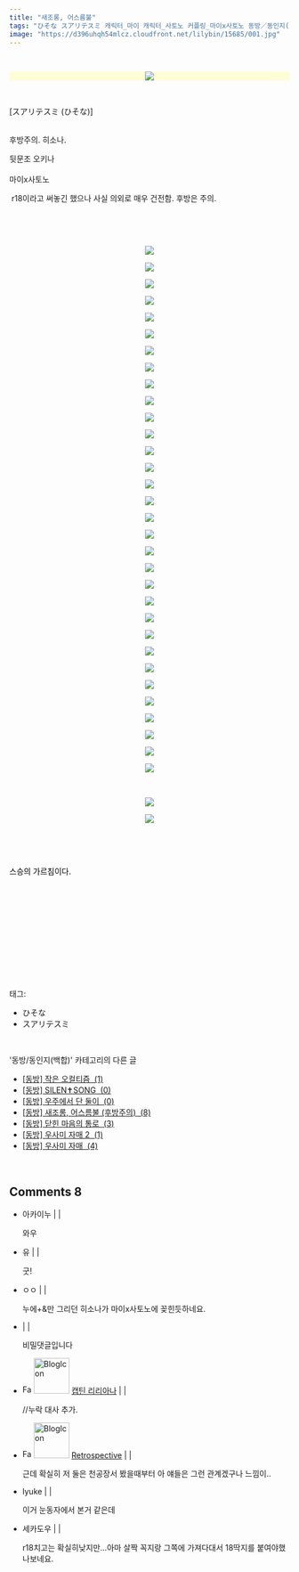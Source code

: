 ```yaml
---
title: "새조롱, 어스름불"
tags: "ひそな スアリテスミ 캐릭터_마이 캐릭터_사토노 커플링_마이x사토노 동방／동인지(백합)"
image: "https://d396uhqh54mlcz.cloudfront.net/lilybin/15685/001.jpg"
---
```

<div class="article">
<div class="area_view">
<div style="text-align: left;"><br/><p style="text-align: left;"><span class="imageblock" style="display:inline-block;width:1000px;text-align: center; background-color: rgb(253, 254, 214);;height:auto;max-width:100%"><span data-lightbox="lightbox" data-url="https://t1.daumcdn.net/cfile/tistory/99DB643B5B2B87CC19?original"><img src="{{ site.imgserver7 }}/lilybin/15685/001.jpg"/></span></span></p><p style="text-align: left;"><br/></p><p style="text-align: left;">[スアリテスミ (ひそな)]<br/><br/></p><p style="text-align: left;">후방주의. 히소나.</p><p style="text-align: left;">뒷문조 오키나<br/><br/>마이x사토노</p><p style="text-align: left;"> r18이라고 써놓긴 했으나 사실 의외로 매우 건전함. 후방은 주의.</p><p style="text-align: left;"><br/></p><div style="color: rgb(0, 0, 0);"><p><br/></p><p style="text-align: center; clear: none; float: none;"><span class="imageblock" style="display:inline-block;width:706px;;height:auto;max-width:100%"><img src="{{ site.imgserver7 }}/lilybin/15685/002.jpg"/></span></p><p style="text-align: center; clear: none; float: none;"><span class="imageblock" style="display:inline-block;width:1000px;;height:auto;max-width:100%"><span data-lightbox="lightbox" data-url="https://t1.daumcdn.net/cfile/tistory/99E3BA505B2B889915?original"><img src="{{ site.imgserver7 }}/lilybin/15685/003.jpg"/></span></span></p><p style="text-align: center; clear: none; float: none;"><span class="imageblock" style="display:inline-block;width:1000px;;height:auto;max-width:100%"><span data-lightbox="lightbox" data-url="https://t1.daumcdn.net/cfile/tistory/99EE5D505B2B889914?original"><img src="{{ site.imgserver7 }}/lilybin/15685/004.jpg"/></span></span></p><p style="text-align: center; clear: none; float: none;"><span class="imageblock" style="display:inline-block;width:1000px;;height:auto;max-width:100%"><span data-lightbox="lightbox" data-url="https://t1.daumcdn.net/cfile/tistory/99CBE9505B2B889A18?original"><img src="{{ site.imgserver7 }}/lilybin/15685/005.jpg"/></span></span></p><p style="text-align: center; clear: none; float: none;"><span class="imageblock" style="display:inline-block;width:1000px;;height:auto;max-width:100%"><span data-lightbox="lightbox" data-url="https://t1.daumcdn.net/cfile/tistory/999F35505B2B889A1C?original"><img src="{{ site.imgserver7 }}/lilybin/15685/006.jpg"/></span></span></p><p style="text-align: center; clear: none; float: none;"><span class="imageblock" style="display:inline-block;width:1000px;;height:auto;max-width:100%"><span data-lightbox="lightbox" data-url="https://t1.daumcdn.net/cfile/tistory/996EBD505B2B889B09?original"><img src="{{ site.imgserver7 }}/lilybin/15685/007.jpg"/></span></span></p><p style="text-align: center; clear: none; float: none;"><span class="imageblock" style="display:inline-block;width:1000px;;height:auto;max-width:100%"><span data-lightbox="lightbox" data-url="https://t1.daumcdn.net/cfile/tistory/9907A4505B2B889C12?original"><img src="{{ site.imgserver7 }}/lilybin/15685/008.jpg"/></span></span></p><p style="text-align: center; clear: none; float: none;"><span class="imageblock" style="display:inline-block;width:1000px;;height:auto;max-width:100%"><span data-lightbox="lightbox" data-url="https://t1.daumcdn.net/cfile/tistory/996B95455B2B889D13?original"><img src="{{ site.imgserver7 }}/lilybin/15685/009.jpg"/></span></span></p><p style="text-align: center; clear: none; float: none;"><span class="imageblock" style="display:inline-block;width:1000px;;height:auto;max-width:100%"><span data-lightbox="lightbox" data-url="https://t1.daumcdn.net/cfile/tistory/99F587455B2B889E1E?original"><img src="{{ site.imgserver7 }}/lilybin/15685/010.jpg"/></span></span></p><p style="text-align: center; clear: none; float: none;"><span class="imageblock" style="display:inline-block;width:1000px;;height:auto;max-width:100%"><span data-lightbox="lightbox" data-url="https://t1.daumcdn.net/cfile/tistory/994A5B455B2B889F16?original"><img src="{{ site.imgserver7 }}/lilybin/15685/011.jpg"/></span></span></p><p style="text-align: center; clear: none; float: none;"><span class="imageblock" style="display:inline-block;width:1000px;;height:auto;max-width:100%"><span data-lightbox="lightbox" data-url="https://t1.daumcdn.net/cfile/tistory/9921E3455B2B889F1A?original"><img src="{{ site.imgserver7 }}/lilybin/15685/012.jpg"/></span></span></p><p style="text-align: center; clear: none; float: none;"><span class="imageblock" style="display:inline-block;width:1000px;;height:auto;max-width:100%"><span data-lightbox="lightbox" data-url="https://t1.daumcdn.net/cfile/tistory/99B26C455B2B88A024?original"><img src="{{ site.imgserver7 }}/lilybin/15685/013.jpg"/></span></span></p><p style="text-align: center; clear: none; float: none;"><span class="imageblock" style="display:inline-block;width:1000px;;height:auto;max-width:100%"><span data-lightbox="lightbox" data-url="https://t1.daumcdn.net/cfile/tistory/99C9A8455B2B88A022?original"><img src="{{ site.imgserver7 }}/lilybin/15685/014.jpg"/></span></span></p><p style="text-align: center; clear: none; float: none;"><span class="imageblock" style="display:inline-block;width:1000px;;height:auto;max-width:100%"><span data-lightbox="lightbox" data-url="https://t1.daumcdn.net/cfile/tistory/9905BD455B2B88A11B?original"><img src="{{ site.imgserver7 }}/lilybin/15685/015.jpg"/></span></span></p><p style="text-align: center; clear: none; float: none;"><span class="imageblock" style="display:inline-block;width:1000px;;height:auto;max-width:100%"><span data-lightbox="lightbox" data-url="https://t1.daumcdn.net/cfile/tistory/991807485B2B88A21A?original"><img src="{{ site.imgserver7 }}/lilybin/15685/016.jpg"/></span></span></p><p style="text-align: center; clear: none; float: none;"><span class="imageblock" style="display:inline-block;width:1000px;;height:auto;max-width:100%"><span data-lightbox="lightbox" data-url="https://t1.daumcdn.net/cfile/tistory/991C11485B2B88A31B?original"><img src="{{ site.imgserver7 }}/lilybin/15685/017.jpg"/></span></span></p><p style="text-align: center; clear: none; float: none;"><span class="imageblock" style="display:inline-block;width:1000px;;height:auto;max-width:100%"><span data-lightbox="lightbox" data-url="https://t1.daumcdn.net/cfile/tistory/99C06B485B2B88A422?original"><img src="{{ site.imgserver7 }}/lilybin/15685/018.jpg"/></span></span></p><p style="text-align: center; clear: none; float: none;"><span class="imageblock" style="display:inline-block;width:1000px;;height:auto;max-width:100%"><span data-lightbox="lightbox" data-url="https://t1.daumcdn.net/cfile/tistory/9961BD485B2B88A515?original"><img src="{{ site.imgserver7 }}/lilybin/15685/019.jpg"/></span></span></p><p style="text-align: center; clear: none; float: none;"><span class="imageblock" style="display:inline-block;width:1000px;;height:auto;max-width:100%"><span data-lightbox="lightbox" data-url="https://t1.daumcdn.net/cfile/tistory/99332C485B2B88A619?original"><img src="{{ site.imgserver7 }}/lilybin/15685/020.jpg"/></span></span></p><p style="text-align: center; clear: none; float: none;"><span class="imageblock" style="display:inline-block;width:1000px;;height:auto;max-width:100%"><span data-lightbox="lightbox" data-url="https://t1.daumcdn.net/cfile/tistory/991DE2485B2B88A706?original"><img src="{{ site.imgserver7 }}/lilybin/15685/021.jpg"/></span></span></p><p style="text-align: center; clear: none; float: none;"><span class="imageblock" style="display:inline-block;width:1000px;;height:auto;max-width:100%"><span data-lightbox="lightbox" data-url="https://t1.daumcdn.net/cfile/tistory/99E4F7485B2B88A81F?original"><img src="{{ site.imgserver7 }}/lilybin/15685/022.jpg"/></span></span></p><p style="text-align: center; clear: none; float: none;"><span class="imageblock" style="display:inline-block;width:1000px;;height:auto;max-width:100%"><span data-lightbox="lightbox" data-url="https://t1.daumcdn.net/cfile/tistory/9924F74D5B2B88A91C?original"><img src="{{ site.imgserver7 }}/lilybin/15685/023.jpg"/></span></span></p><p style="text-align: center; clear: none; float: none;"><span class="imageblock" style="display:inline-block;width:1000px;;height:auto;max-width:100%"><span data-lightbox="lightbox" data-url="https://t1.daumcdn.net/cfile/tistory/9969FF4D5B2B88AA17?original"><img src="{{ site.imgserver7 }}/lilybin/15685/024.jpg"/></span></span></p><p style="text-align: center; clear: none; float: none;"><span class="imageblock" style="display:inline-block;width:1000px;;height:auto;max-width:100%"><span data-lightbox="lightbox" data-url="https://t1.daumcdn.net/cfile/tistory/99FFF44D5B2B88AB20?original"><img src="{{ site.imgserver7 }}/lilybin/15685/025.jpg"/></span></span></p><p style="text-align: center; clear: none; float: none;"><span class="imageblock" style="display:inline-block;width:1000px;;height:auto;max-width:100%"><span data-lightbox="lightbox" data-url="https://t1.daumcdn.net/cfile/tistory/9979E04D5B2B88AB15?original"><img src="{{ site.imgserver7 }}/lilybin/15685/026.jpg"/></span></span></p><p style="text-align: center; clear: none; float: none;"><span class="imageblock" style="display:inline-block;width:1000px;;height:auto;max-width:100%"><span data-lightbox="lightbox" data-url="https://t1.daumcdn.net/cfile/tistory/9919934D5B2B88AC1D?original"><img src="{{ site.imgserver7 }}/lilybin/15685/027.jpg"/></span></span></p><p style="text-align: center; clear: none; float: none;"><span class="imageblock" style="display:inline-block;width:1000px;;height:auto;max-width:100%"><span data-lightbox="lightbox" data-url="https://t1.daumcdn.net/cfile/tistory/99029F4D5B2B88AD20?original"><img src="{{ site.imgserver7 }}/lilybin/15685/028.jpg"/></span></span></p><p style="text-align: center; clear: none; float: none;"><span class="imageblock" style="display:inline-block;width:1000px;;height:auto;max-width:100%"><span data-lightbox="lightbox" data-url="https://t1.daumcdn.net/cfile/tistory/999E744D5B2B88AD11?original"><img src="{{ site.imgserver7 }}/lilybin/15685/029.jpg"/></span></span></p><p style="text-align: center; clear: none; float: none;"><span class="imageblock" style="display:inline-block;width:1000px;;height:auto;max-width:100%"><span data-lightbox="lightbox" data-url="https://t1.daumcdn.net/cfile/tistory/99D233475B2B88AE1C?original"><img src="{{ site.imgserver7 }}/lilybin/15685/030.jpg"/></span></span></p><p style="text-align: center; clear: none; float: none;"><span class="imageblock" style="display:inline-block;width:1000px;;height:auto;max-width:100%"><span data-lightbox="lightbox" data-url="https://t1.daumcdn.net/cfile/tistory/99B7DE475B2B88AF1E?original"><img src="{{ site.imgserver7 }}/lilybin/15685/031.jpg"/></span></span></p><p style="text-align: center; clear: none; float: none;"><span class="imageblock" style="display:inline-block;width:1000px;;height:auto;max-width:100%"><span data-lightbox="lightbox" data-url="https://t1.daumcdn.net/cfile/tistory/99C453475B2B88AF1D?original"><img src="{{ site.imgserver7 }}/lilybin/15685/032.jpg"/></span></span></p><p style="text-align: center; clear: none; float: none;"><span class="imageblock" style="display:inline-block;width:1000px;;height:auto;max-width:100%"><span data-lightbox="lightbox" data-url="https://t1.daumcdn.net/cfile/tistory/99EF7E4B5B2C60E70C?original"><img src="{{ site.imgserver7 }}/lilybin/15685/033.jpg"/></span></span></p><p style="text-align: center; clear: none; float: none;"><br/></p><p style="text-align: center; clear: none; float: none;"><span class="imageblock" style="display:inline-block;width:1000px;;height:auto;max-width:100%"><span data-lightbox="lightbox" data-url="https://t1.daumcdn.net/cfile/tistory/99B60B475B2B88B11E?original"><img src="{{ site.imgserver7 }}/lilybin/15685/034.jpg"/></span></span></p><p style="text-align: center; clear: none; float: none;"><span class="imageblock" style="display:inline-block;width:1000px;;height:auto;max-width:100%"><span data-lightbox="lightbox" data-url="https://t1.daumcdn.net/cfile/tistory/995E15475B2B88B20D?original"><img src="{{ site.imgserver7 }}/lilybin/15685/035.jpg"/></span></span></p><p style="text-align: center; clear: none; float: none;"><br/></p><p><br/></p><p>스승의 가르침이다.</p><p><br/></p></div><p style="text-align: left;"><br/></p><p style="text-align: left;"><br/></p><p style="text-align: left;"><br/></p></div><p><br/></p>
</div></div><br/>
<div class="tagTrail">
<p>태그: </p>
<ul>
<li>ひそな</li>
<li>スアリテスミ</li>
</ul>
</div><br/>
<div class="another">
<p>'동방/동인지(백합)' 카테고리의 다른 글</p>
<ul>
<li><a href="/lilybin_15747">
[동방] 작은 오컬티즘  (1)
</a></li>
<li><a href="/lilybin_15721">
[동방] SILEN✝SONG  (0)
</a></li>
<li><a href="/lilybin_15706">
[동방] 우주에서 단 둘이  (0)
</a></li>
<li><a href="/lilybin_15685">
[동방] 새조롱, 어스름불 (후방주의)  (8)
</a></li>
<li><a href="/lilybin_15678">
[동방] 닫힌 마음의 통로  (3)
</a></li>
<li><a href="/lilybin_15698">
[동방] 우사미 자매 2  (1)
</a></li>
<li><a href="/lilybin_15672">
[동방] 우사미 자매  (4)
</a></li>
</ul>
</div><br/>
<div class="comment">
<h2 class="bold">Comments <span id="commentCount15685">8</span></h2>
<div style="clear:both;">
<div id="entry15685Comment" style="display:block">
<ul class="list_reply">
<li class="rp_general" id="comment14464229">
<div class="post-comment">
<div>
<span>
<i class="fa fa-user"></i>아카이누 |
                                |
                               
</span>
<p>와우</p>

</div>
</div>
</li>
<li class="rp_general" id="comment14464260">
<div class="post-comment">
<div>
<span>
<i class="fa fa-user"></i>유 |
                                |
                               
</span>
<p>굿!</p>

</div>
</div>
</li>
<li class="rp_general" id="comment14464373">
<div class="post-comment">
<div>
<span>
<i class="fa fa-user"></i>ㅇㅇ |
                                |
                               
</span>
<p>누에+&amp;만 그리던 히소나가 마이x사토노에 꽂힌듯하네요.</p>

</div>
</div>
</li>
<li class="rp_secret hiddenComment" id="comment14464385">
<div class="post-comment">
<div>
<span>
<i class="fa fa-user"></i> |
                                |
                               
</span>
<p>비밀댓글입니다</p>

</div>
</div>
</li>
<li class="rp_admin" id="comment14464571">
<div class="post-comment">
<div>
<span>
<i class="fa fa-user"></i><img alt="Favicon of https://lilybin.tistory.com" height="16" onerror="this.onerror=null;this.parentNode.removeChild(this)" src="https://lilybin.tistory.com/favicon.ico" width="16"/> <img alt="BlogIcon" height="64" onerror="this.parentNode.removeChild(this)" src="https://lilybin.tistory.com/index.gif" width="64"/> <a href="https://lilybin.tistory.com" onclick="return openLinkInNewWindow(this)">캡틴 리리아나</a><span class="tistoryProfileLayerTrigger" onclick='TistoryProfile.show(event, this, {"title":"\ub9ac\ub9ac\uc544\ub098\uc758 \ubc31\ud569\uacf5\uac04","url":"https:\/\/lilybin.tistory.com","nickname":"\ub9ac\ub9ac\uc544\ub098","items":[]}); return false;'></span> |
                                |
                               
</span>
<p>//누락 대사 추가.</p>

</div>
</div>
</li>
<li class="rp_general" id="comment14464666">
<div class="post-comment">
<div>
<span>
<i class="fa fa-user"></i><img alt="Favicon of https://retropective53.tistory.com" height="16" onerror="this.onerror=null;this.parentNode.removeChild(this)" src="https://retropective53.tistory.com/favicon.ico" width="16"/> <img alt="BlogIcon" height="64" onerror="this.parentNode.removeChild(this)" src="https://retropective53.tistory.com/index.gif" width="64"/> <a href="https://retropective53.tistory.com" onclick="return openLinkInNewWindow(this)">Retrospective</a><span class="tistoryProfileLayerTrigger" onclick='TistoryProfile.show(event, this, {"title":"Vanished Romance","url":"https:\/\/retropective53.tistory.com","nickname":"Retrospective","items":[]}); return false;'></span> |
                                |
                               
</span>
<p>근데 확실히 저 둘은 천공장서 봤을때부터 아 얘들은 그런 관계겠구나 느낌이..</p>

</div>
</div>
</li>
<li class="rp_general" id="comment14465405">
<div class="post-comment">
<div>
<span>
<i class="fa fa-user"></i>lyuke |
                                |
                               
</span>
<p>이거 눈동자에서 본거 같은데</p>

</div>
</div>
</li>
<li class="rp_general" id="comment14492013">
<div class="post-comment">
<div>
<span>
<i class="fa fa-user"></i>세카도우 |
                                |
                               
</span>
<p>r18치고는 확실히낮지만...아마 살짝 꼭지랑 그쪽에 가져다대서 18딱지를 붙여야했나보네요.</p>

</div>
</div>
</li>
</ul>
</div>
</div>
</div><br/>
<br/>
<p id="refer"></p>
<br/>

